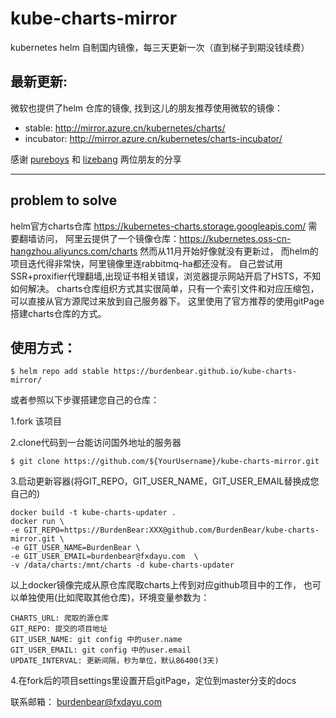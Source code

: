# kube-charts-mirror
kubernetes helm 自制国内镜像，每三天更新一次（直到梯子到期没钱续费）

## 最新更新: 
微软也提供了helm 仓库的镜像, 找到这儿的朋友推荐使用微软的镜像：
- stable: http://mirror.azure.cn/kubernetes/charts/
- incubator:	http://mirror.azure.cn/kubernetes/charts-incubator/

感谢 [pureboys](https://github.com/BurdenBear/kube-charts-mirror/issues/3#issuecomment-459614569) 和 [lizebang](https://github.com/BurdenBear/kube-charts-mirror/issues/6#issue-412805159) 两位朋友的分享

-------------------------------------------------------------------------------
## problem to solve
helm官方charts仓库 https://kubernetes-charts.storage.googleapis.com/ 需要翻墙访问，
阿里云提供了一个镜像仓库：https://kubernetes.oss-cn-hangzhou.aliyuncs.com/charts 然而从11月开始好像就没有更新过，
而helm的项目迭代得非常快，阿里镜像里连rabbitmq-ha都还没有。
自己尝试用SSR+proxifier代理翻墙,出现证书相关错误，浏览器提示网站开启了HSTS，不知如何解决。
charts仓库组织方式其实很简单，只有一个索引文件和对应压缩包，可以直接从官方源爬过来放到自己服务器下。
这里使用了官方推荐的使用gitPage搭建charts仓库的方式。

## 使用方式：
```
$ helm repo add stable https://burdenbear.github.io/kube-charts-mirror/
```

或者参照以下步骤搭建您自己的仓库：

1.fork 该项目

2.clone代码到一台能访问国外地址的服务器
```
$ git clone https://github.com/${YourUsername}/kube-charts-mirror.git
```

3.启动更新容器(将GIT_REPO，GIT_USER_NAME，GIT_USER_EMAIL替换成您自己的)
```
docker build -t kube-charts-updater .
docker run \
-e GIT_REPO=https://BurdenBear:XXX@github.com/BurdenBear/kube-charts-mirror.git \ 
-e GIT_USER_NAME=BurdenBear \ 
-e GIT_USER_EMAIL=burdenbear@fxdayu.com  \ 
-v /data/charts:/mnt/charts -d kube-charts-updater
```

以上docker镜像完成从原仓库爬取charts上传到对应github项目中的工作，
也可以单独使用(比如爬取其他仓库)，环境变量参数为：
```
CHARTS_URL: 爬取的源仓库
GIT_REPO: 提交的项目地址
GIT_USER_NAME: git config 中的user.name
GIT_USER_EMAIL: git config 中的user.email
UPDATE_INTERVAL: 更新间隔，秒为单位，默认86400(3天)
```

4.在fork后的项目settings里设置开启gitPage，定位到master分支的docs

联系邮箱：
burdenbear@fxdayu.com
